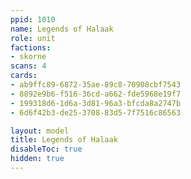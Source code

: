 ```yaml
---
ppid: 1010
name: Legends of Halaak
role: unit
factions:
- skorne
scans: 4
cards:
- ab9ffc89-6872-35ae-89c8-70908cbf7543
- 8892e9b6-f516-36cd-a662-fde5968e19f7
- 199318d6-1d6a-3d81-96a3-bfcda8a2747b
- 6d6f42b3-de25-3708-83d5-7f7516c86563

layout: model
title: Legends of Halaak
disableToc: true
hidden: true
---
```

